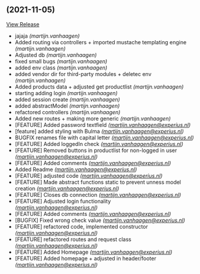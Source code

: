 ##  (2021-11-05)

[View Release](ssh://git@github.com/mhaagen85/webshop.git/commits/tag/)

*  jajaja *(martijn.vanhaagen)*
*  Added routing via controllers + imported mustache templating engine *(martijn.vanhaagen)*
*  Adjusted db *(martijn.vanhaagen)*
*  fixed small bugs *(martijn.vanhaagen)*
*  added env class *(martijn.vanhaagen)*
*  added vendor dir for third-party modules + deletec env *(martijn.vanhaagen)*
*  Added products data + adjusted get productlist *(martijn.vanhaagen)*
*  starting adding login *(martijn.vanhaagen)*
*  added session create *(martijn.vanhaagen)*
*  added abstractModel *(martijn.vanhaagen)*
*  refactored controllers *(martijn.vanhaagen)*
*  Added new routes + making more generic *(martijn.vanhaagen)*
*  [FEATURE] Added password textfield *(martijn.vanhaagen@experius.nl)*
*  [feature] added styling with Bulma *(martijn.vanhaagen@experius.nl)*
*  BUGFIX renames file with capital letter *(martijn.vanhaagen@experius.nl)*
*  [FEATURE] Added loggedIn check *(martijn.vanhaagen@experius.nl)*
*  [FEATURE] Removed buttons in productlist for non-logged in user *(martijn.vanhaagen@experius.nl)*
*  [FEATURE] Added comments *(martijn.vanhaagen@experius.nl)*
*  Added Readme *(martijn.vanhaagen@experius.nl)*
*  [FEATURE] adjusted code *(martijn.vanhaagen@experius.nl)*
*  [FEATURE] Made abstract functions static to prevent unness model creation *(martijn.vanhaagen@experius.nl)*
*  [FEATURE] Closes db connection *(martijn.vanhaagen@experius.nl)*
*  [FEATURE] Adjusted login functionality *(martijn.vanhaagen@experius.nl)*
*  [FEATURE] Added comments *(martijn.vanhaagen@experius.nl)*
*  [BUGFIX] Fixed wrong check value *(martijn.vanhaagen@experius.nl)*
*  [FEATURE] refactored code, implemented constructor *(martijn.vanhaagen@experius.nl)*
*  [FEATURE] refactored routes and request class *(martijn.vanhaagen@experius.nl)*
*  [FEATURE] Added Homepage *(martijn.vanhaagen@experius.nl)*
*  [FEATURE] Added homepage + adjusted in header/footer *(martijn.vanhaagen@experius.nl)*



